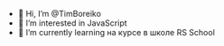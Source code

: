 - 👋 Hi, I’m @TimBoreiko 
- 👀 I’m interested in  JavaScript
- 🌱 I’m currently learning  на курсе в школе RS School
<!---
TimBoreiko/TimBoreiko is a ✨ special ✨ repository because its `README.md` (this file) appears on your GitHub profile.
You can click the Preview link to take a look at your changes.
--->
